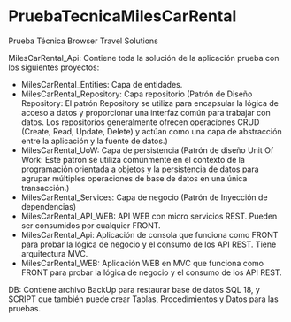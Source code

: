 # PruebaTecnicaMilesCarRental
Prueba Técnica Browser Travel Solutions

MilesCarRental_Api: Contiene toda la solución de la aplicación prueba con los siguientes proyectos:

 - MilesCarRental_Entities: Capa de entidades.
 - MilesCarRental_Repository: Capa repositorio (Patrón de Diseño Repository: El patrón Repository se utiliza para encapsular la lógica de acceso a datos y proporcionar una interfaz común para trabajar con datos. Los repositorios generalmente ofrecen operaciones CRUD (Create, Read, Update, Delete) y actúan como una capa de abstracción entre la aplicación y la fuente de datos.)
 - MilesCarRental_UoW: Capa de persistencia (Patrón de diseño Unit Of Work: Este patrón se utiliza comúnmente en el contexto de la programación orientada a objetos y la persistencia de datos para agrupar múltiples operaciones de base de datos en una única transacción.) 
 - MilesCarRental_Services: Capa de negocio (Patrón de Inyección de dependencias)
 - MilesCarRental_API_WEB: API WEB con micro servicios REST. Pueden ser consumidos por cualquier FRONT.
 - MilesCarRental_Api: Aplicación de consola que funciona como FRONT para probar la lógica de negocio y el consumo de los API REST. Tiene arquitectura MVC.
 - MilesCarRental_WEB: Aplicación WEB en MVC que funciona como FRONT para probar la lógica de negocio y el consumo de los API REST.
 
 DB: Contiene archivo BackUp para restaurar base de datos SQL 18, y SCRIPT que también puede crear Tablas, Procedimientos y Datos para las pruebas.
